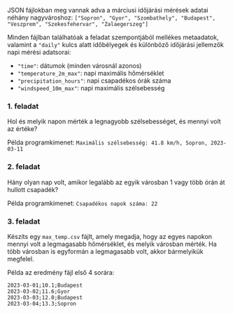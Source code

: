 JSON fájlokban meg vannak adva a márciusi időjárási mérések adatai néhány nagyvároshoz:
`["Sopron", "Gyor", "Szombathely", "Budapest", "Veszprem", "Szekesfehervar", "Zalaegerszeg"]`

Minden fájlban találhatóak a feladat szempontjából mellékes metaadatok, valamint a `"daily"` kulcs alatt időbélyegek és különböző időjárási jellemzők napi mérési adatsorai:

- `"time"`: dátumok (minden városnál azonos)
- `"temperature_2m_max"`: napi maximális hőmérséklet
- `"precipitation_hours"`: napi csapadékos órák száma
- `"windspeed_10m_max"`: napi maximális szélsebesség

### 1. feladat

Hol és melyik napon mérték a legnagyobb szélsebességet, és mennyi volt az értéke?

Példa programkimenet: `Maximális szélsebesség: 41.8 km/h, Sopron, 2023-03-11`

### 2. feladat

Hány olyan nap volt, amikor legalább az egyik városban 1 vagy több órán át hullott csapadék?

Példa programkimenet: `Csapadékos napok száma: 22`

### 3. feladat

Készíts egy `max_temp.csv` fájlt, amely megadja, hogy az egyes napokon mennyi volt a legmagasabb hőmérséklet, és melyik városban mérték.
Ha több városban is egyformán a legmagasabb volt, akkor bármelyikük megfelel.

Példa az eredmény fájl első 4 sorára:

```
2023-03-01;10.1;Budapest
2023-03-02;11.6;Gyor
2023-03-03;12.0;Budapest
2023-03-04;13.3;Sopron
```
